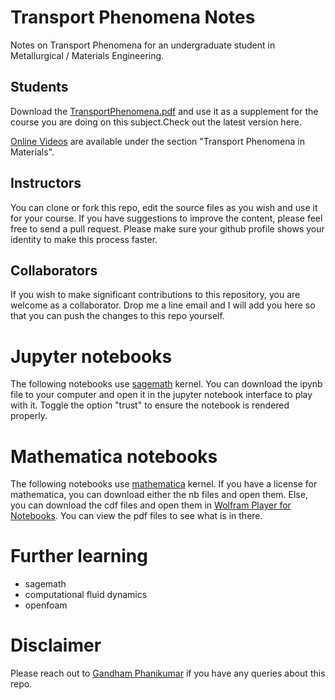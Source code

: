 # Transport Phenomena Notes

Notes on Transport Phenomena for an undergraduate student in Metallurgical / Materials Engineering.

## Students

Download the [TransportPhenomena.pdf](./TransportPhenomena.pdf) and use it as a supplement for the course you are doing on this subject.Check out the latest version here.

[Online Videos](https://gphanikumar.github.io/nptel.html) are available under the section "Transport Phenomena in Materials".

## Instructors

You can clone or fork this repo, edit the source files as you wish and use it for your course. If you have suggestions to improve the content, please feel free to send a pull request. Please make sure your github profile shows your identity to make this process faster.

## Collaborators

If you wish to make significant contributions to this repository, you are welcome as a collaborator. Drop me a line email and I will add you here so that you can push the changes to this repo yourself.

# Jupyter notebooks

The following notebooks use [sagemath](https://sagemath.org) kernel. You can download the ipynb file to your computer and open it in the jupyter notebook interface to play with it. Toggle the option "trust" to ensure the notebook is rendered properly.

# Mathematica notebooks

The following notebooks use [mathematica](https://www.wolfram.com/mathematica) kernel. If you have a license for mathematica, you can download either the nb files and open them. Else, you can download the cdf files and open them in [Wolfram Player for Notebooks](https://www.wolfram.com/player). You can view the pdf files to see what is in there.

# Further learning

* sagemath
* computational fluid dynamics
* openfoam

# Disclaimer

Please reach out to [Gandham Phanikumar](https://gphanikumar.github.io/) if you have any queries about this repo.
